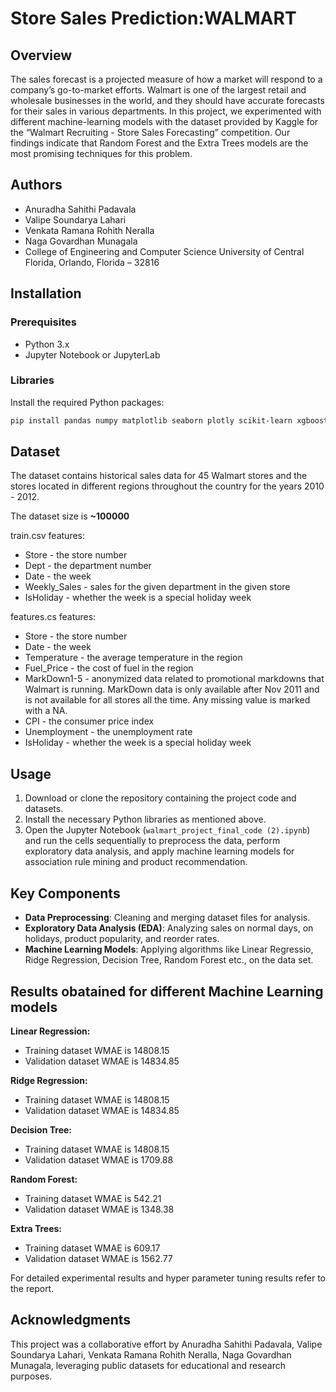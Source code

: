
# Store Sales Prediction:WALMART

## Overview

The sales forecast is a projected measure of how a market will respond to a company’s go-to-market efforts. Walmart is one of the largest retail and wholesale businesses in the world, and they should have accurate forecasts for their sales in various departments. In this project, we experimented with different machine-learning models with the dataset provided by Kaggle for the “Walmart Recruiting - Store Sales Forecasting” competition. Our findings indicate
that Random Forest and the Extra Trees models are the most promising techniques for this problem.

## Authors
- Anuradha Sahithi Padavala 
- Valipe Soundarya Lahari
- Venkata Ramana Rohith Neralla
- Naga Govardhan Munagala 
- College of Engineering and Computer Science University of Central Florida, Orlando, Florida – 32816 

## Installation

### Prerequisites

- Python 3.x
- Jupyter Notebook or JupyterLab

### Libraries

Install the required Python packages:

```bash
pip install pandas numpy matplotlib seaborn plotly scikit-learn xgboost catboost lightgbm
```

## Dataset

The dataset contains historical sales data for 45 Walmart stores and the stores located in different regions throughout the country for the years 2010 - 2012.

The dataset size is **~100000**

train.csv features:

- Store - the store number
- Dept - the department number
- Date - the week
- Weekly_Sales - sales for the given department in the given store
- IsHoliday - whether the week is a special holiday week

features.cs features:

- Store - the store number
- Date - the week
- Temperature - the average temperature in the region
- Fuel_Price - the cost of fuel in the region
- MarkDown1-5 - anonymized data related to promotional markdowns that Walmart is running. MarkDown data is only available after Nov 2011 and is not available for all stores all the time. Any missing value is marked with a NA.
- CPI - the consumer price index
- Unemployment - the unemployment rate
- IsHoliday - whether the week is a special holiday week

## Usage

1. Download or clone the repository containing the project code and datasets.
2. Install the necessary Python libraries as mentioned above.
3. Open the Jupyter Notebook (`walmart_project_final_code (2).ipynb`) and run the cells sequentially to preprocess the data, perform exploratory data analysis, and apply machine learning models for association rule mining and product recommendation.

## Key Components

- **Data Preprocessing**: Cleaning and merging dataset files for analysis.
- **Exploratory Data Analysis (EDA)**: Analyzing sales on normal days, on holidays, product popularity, and reorder rates.
- **Machine Learning Models**: Applying algorithms like Linear Regressio, Ridge Regression, Decision Tree, Random Forest etc., on the data set.

## Results obatained for different Machine Learning models
**Linear Regression:**
- Training dataset WMAE is 14808.15
- Validation dataset WMAE is 14834.85

**Ridge Regression:**
- Training dataset WMAE is 14808.15
- Validation dataset WMAE is 14834.85

**Decision Tree:**
- Training dataset WMAE is 14808.15
- Validation dataset WMAE is 1709.88

**Random Forest:**
- Training dataset WMAE is 542.21
- Validation dataset WMAE is 1348.38

**Extra Trees:**
- Training dataset WMAE is 609.17
- Validation dataset WMAE is 1562.77

For detailed experimental results and hyper parameter tuning results refer to the report.

## Acknowledgments

This project was a collaborative effort by Anuradha Sahithi Padavala, Valipe Soundarya Lahari, Venkata Ramana Rohith Neralla, Naga Govardhan Munagala, leveraging public datasets for educational and research purposes.
